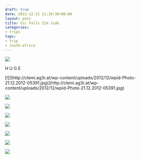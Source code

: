 ```yaml
---
draft: true
date: 2012-12-21 11:10:38+00:00
layout: post
title: Vic Falls Zim side
categories:
- trips
tags:
- trip
- south-africa
---
```


[![](http://clemi.ag3r.at/wp-content/uploads/2012/12/wpid-Photo-21.12.2012-0539.jpg)](http://clemi.ag3r.at/wp-content/uploads/2012/12/wpid-Photo-21.12.2012-0539.jpg)





H U G E





<!-- more --> [![](http://clemi.ag3r.at/wp-content/uploads/2012/12/wpid-Photo-21.12.2012-05391.jpg)](http://clemi.ag3r.at/wp-content/uploads/2012/12/wpid-Photo-21.12.2012-05391.jpg)





[![](http://clemi.ag3r.at/wp-content/uploads/2012/12/wpid-Photo-21.12.2012-0628.jpg)](http://clemi.ag3r.at/wp-content/uploads/2012/12/wpid-Photo-21.12.2012-0628.jpg)





[![](http://clemi.ag3r.at/wp-content/uploads/2012/12/wpid-Photo-21.12.2012-0629.jpg)](http://clemi.ag3r.at/wp-content/uploads/2012/12/wpid-Photo-21.12.2012-0629.jpg)





[![](http://clemi.ag3r.at/wp-content/uploads/2012/12/wpid-Photo-21.12.2012-0637.jpg)](http://clemi.ag3r.at/wp-content/uploads/2012/12/wpid-Photo-21.12.2012-0637.jpg)





[![](http://clemi.ag3r.at/wp-content/uploads/2012/12/wpid-Photo-21.12.2012-0642.jpg)](http://clemi.ag3r.at/wp-content/uploads/2012/12/wpid-Photo-21.12.2012-0642.jpg)





[![](http://clemi.ag3r.at/wp-content/uploads/2012/12/wpid-Photo-21.12.2012-06431.jpg)](http://clemi.ag3r.at/wp-content/uploads/2012/12/wpid-Photo-21.12.2012-06431.jpg)





[![](http://clemi.ag3r.at/wp-content/uploads/2012/12/wpid-Photo-21.12.2012-0654.jpg)](http://clemi.ag3r.at/wp-content/uploads/2012/12/wpid-Photo-21.12.2012-0654.jpg)





[![](http://clemi.ag3r.at/wp-content/uploads/2012/12/wpid-Photo-21.12.2012-0653.jpg)](http://clemi.ag3r.at/wp-content/uploads/2012/12/wpid-Photo-21.12.2012-0653.jpg)






